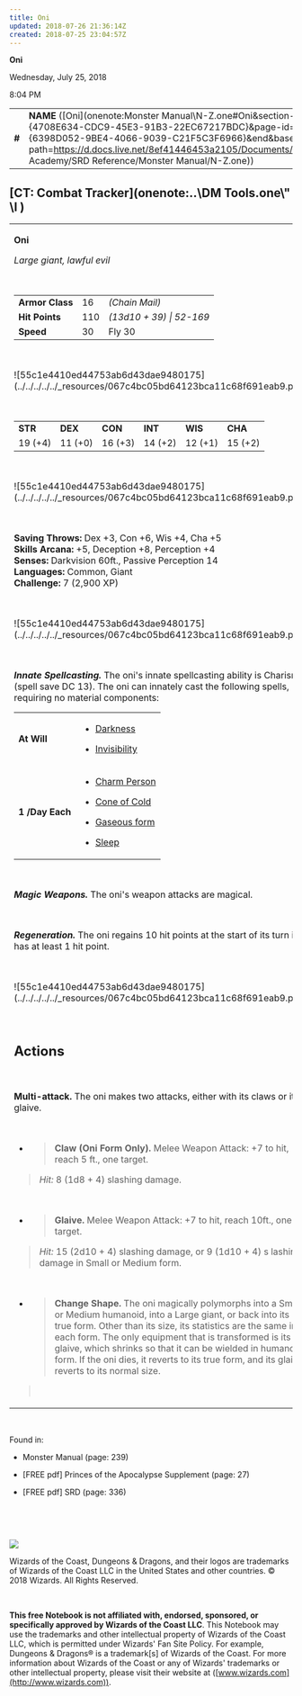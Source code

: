```yaml
---
title: Oni
updated: 2018-07-26 21:36:14Z
created: 2018-07-25 23:04:57Z
---
```


**Oni**

Wednesday, July 25, 2018

8:04 PM

|        |                                                                                                                                                                                                                                                                                |        |         |         |     |       |         |
|--------|--------------------------------------------------------------------------------------------------------------------------------------------------------------------------------------------------------------------------------------------------------------------------------|--------|---------|---------|-----|-------|---------|
| **\#** | **NAME** ([Oni](onenote:Monster Manual\\N-Z.one#Oni&section-id={4708E634-CDC9-45E3-91B3-22EC67217BDC}&page-id={6398D052-9BE4-4066-9039-C21F5C3F6966}&end&base-path=https://d.docs.live.net/8ef41446453a2105/Documents/Adventure Academy/SRD Reference/Monster Manual/N-Z.one)) | **16** | **110** | **110** | \-  | Notes | 2900 XP |

## [CT: Combat Tracker](onenote:..\\DM Tools.one\\" \l )

<table><tbody><tr class="odd"><td><p><strong>Oni</strong></p><p><em>Large giant, lawful evil</em></p><p> </p><table><tbody><tr class="odd"><td><strong>Armor Class</strong></td><td>16</td><td><em>(Chain Mail)</em></td></tr><tr class="even"><td><strong>Hit Points</strong></td><td>110</td><td><em>(13d10 + 39) | 52-169</em></td></tr><tr class="odd"><td><strong>Speed</strong></td><td>30</td><td>Fly 30</td></tr></tbody></table><p> </p><p>![55c1e4410ed44753ab6d43dae9480175](../../../../../_resources/067c4bc05bd64123bca11c68f691eab9.png)</p><p> </p><table><tbody><tr class="odd"><td><strong>STR</strong></td><td><strong>DEX</strong></td><td><strong>CON</strong></td><td><strong>INT</strong></td><td><strong>WIS</strong></td><td><strong>CHA</strong></td></tr><tr class="even"><td>19 (+4)</td><td>11 (+0)</td><td>16 (+3)</td><td>14 (+2)</td><td>12 (+1)</td><td>15 (+2)</td></tr></tbody></table><p> </p><p>![55c1e4410ed44753ab6d43dae9480175](../../../../../_resources/067c4bc05bd64123bca11c68f691eab9.png)</p><p> </p><p><strong>Saving Throws:</strong> Dex +3, Con +6, Wis +4, Cha +5<br />
<strong>Skills Arcana:</strong> +5, Deception +8, Perception +4<br />
<strong>Senses:</strong> Darkvision 60ft., Passive Perception 14<br />
<strong>Languages:</strong> Common, Giant<br />
<strong>Challenge:</strong> 7 (2,900 XP)</p><p> </p><p>![55c1e4410ed44753ab6d43dae9480175](../../../../../_resources/067c4bc05bd64123bca11c68f691eab9.png)</p><p> </p><p><em><strong>Innate Spellcasting.</strong></em> The oni's innate spellcasting ability is Charisma (spell save DC 13). The oni can innately cast the following spells, requiring no material components:</p><table><tbody><tr class="odd"><td><strong>At Will</strong></td><td><ul><li><p><a href="onenote:..\\Spellbook\\C-D.one#Darkness&amp;section-id={007039C0-7592-4988-AFCF-88060A04A402}&amp;page-id={BB233060-46C3-4777-8146-D70FCFCD6204}&amp;end&amp;base-path=https://d.docs.live.net/8ef41446453a2105/Documents/Adventure Academy/SRD Reference">Darkness</a></p></li><li><p><a href="onenote:..\\Spellbook\\I-J.one#Invisibility&amp;section-id={881519A1-AA79-4980-93EA-9897CE839F1C}&amp;page-id={EB080793-FF23-4636-B857-3A5AC4EC3913}&amp;end&amp;base-path=https://d.docs.live.net/8ef41446453a2105/Documents/Adventure Academy/SRD Reference">Invisibility</a></p></li></ul></td></tr><tr class="even"><td><strong>1 /Day Each</strong></td><td><ul><li><p><a href="onenote:..\\Spellbook\\C-D.one#Charm Person&amp;section-id={007039C0-7592-4988-AFCF-88060A04A402}&amp;page-id={6D35E2A4-C05A-4407-B3FE-B71D7187D880}&amp;end&amp;base-path=https://d.docs.live.net/8ef41446453a2105/Documents/Adventure Academy/SRD Reference">Charm Person</a></p></li><li><p><a href="onenote:..\\Spellbook\\C-D.one#Cone of Cold&amp;section-id={007039C0-7592-4988-AFCF-88060A04A402}&amp;page-id={07456E45-617E-47D3-B1EF-8AC75FEA92B4}&amp;end&amp;base-path=https://d.docs.live.net/8ef41446453a2105/Documents/Adventure Academy/SRD Reference">Cone of Cold</a></p></li><li><p><a href="onenote:..\\Spellbook\\G-H.one#Gaseous Form&amp;section-id={3A8266A7-F954-4B90-A376-DA6497C75ED3}&amp;page-id={71AF3E7E-4C34-4985-81A0-5E086F5058D5}&amp;end&amp;base-path=https://d.docs.live.net/8ef41446453a2105/Documents/Adventure Academy/SRD Reference">Gaseous form</a></p></li><li><p><a href="onenote:..\\Spellbook\\S-T.one#Sleep&amp;section-id={F367AE4A-1175-4CCE-BA3F-A099683090F9}&amp;page-id={95AAA6BE-3C83-4DFE-8530-D801A0DCD6B6}&amp;end&amp;base-path=https://d.docs.live.net/8ef41446453a2105/Documents/Adventure Academy/SRD Reference">Sleep</a></p></li></ul></td></tr></tbody></table><p> </p><p><em><strong>Magic Weapons.</strong></em> The oni's weapon attacks are magical.</p><p> </p><p><em><strong>Regeneration.</strong></em> The oni regains 10 hit points at the start of its turn if it has at least 1 hit point.</p><p> </p><p>![55c1e4410ed44753ab6d43dae9480175](../../../../../_resources/067c4bc05bd64123bca11c68f691eab9.png)</p><p> </p><h2 id="actions"><strong>Actions</strong></h2><p> </p><p><strong>Multi-attack.</strong> The oni makes two attacks, either with its claws or its glaive.</p><p> </p><ul><li><blockquote><p><strong>Claw (Oni Form Only).</strong> Melee Weapon Attack: +7 to hit, reach 5 ft., one target.</p></blockquote></li></ul><blockquote><p><em>Hit:</em> 8 (1d8 + 4) slashing damage.</p></blockquote><p> </p><ul><li><blockquote><p><strong>Glaive.</strong> Melee Weapon Attack: +7 to hit, reach 10ft., one target.</p></blockquote></li></ul><blockquote><p><em>Hit:</em> 15 (2d10 + 4) slashing damage, or 9 (1d10 + 4) s lashing damage in Small or Medium form.</p></blockquote><p> </p><ul><li><blockquote><p><strong>Change Shape.</strong> The oni magically polymorphs into a Small or Medium humanoid, into a Large giant, or back into its true form. Other than its size, its statistics are the same in each form. The only equipment that is transformed is its glaive, which shrinks so that it can be wielded in humanoid form. If the oni dies, it reverts to its true form, and its glaive reverts to its normal size.</p></blockquote></li></ul><blockquote><p> </p></blockquote></td></tr></tbody></table>

 

Found in:

-   Monster Manual (page: 239)

-   \[FREE pdf\] Princes of the Apocalypse Supplement (page: 27)

-   \[FREE pdf\] SRD (page: 336)

 

 

![](tmp\media\image2.png)

Wizards of the Coast, Dungeons & Dragons, and their logos are trademarks of Wizards of the Coast LLC in the United States and other countries. © 2018 Wizards. All Rights Reserved.

 

**This free Notebook is not affiliated with, endorsed, sponsored, or specifically approved by Wizards of the Coast LLC**. This Notebook may use the trademarks and other intellectual property of Wizards of the Coast LLC, which is permitted under Wizards' Fan Site Policy. For example, Dungeons & Dragons® is a trademark\[s\] of Wizards of the Coast. For more information about Wizards of the Coast or any of Wizards' trademarks or other intellectual property, please visit their website at ([www.wizards.com](http://www.wizards.com)).
